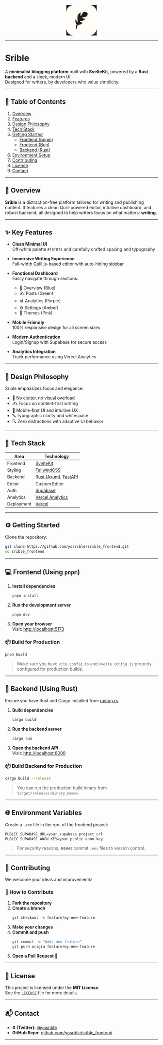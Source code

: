 <div align = "center">
<img src="https://raw.githubusercontent.com/yosrible/srible/main/Frontend/srible logo.png" width="100" height = "100">
</div>

---

# Srible

A **minimalist blogging platform** built with **SvelteKit**, powered by a **Rust backend** and a sleek, modern UI.  
Designed for writers, by developers who value simplicity.

---

## 📌 Table of Contents

1. [Overview](#-overview)  
2. [Features](#-key-features)  
3. [Design Philosophy](#-design-philosophy)  
4. [Tech Stack](#-tech-stack)  
5. [Getting Started](#-getting-started)  
   - [Frontend (pnpm)](#-frontend-using-pnpm)  
   - [Frontend (Bun)](#-frontend-using-bun)  
   - [Backend (Rust)](#-backend-using-rust)  
6. [Environment Setup](#-environment-variables)  
7. [Contributing](#-contributing)  
8. [License](#-license)  
9. [Contact](#-contact)  

---

## 📖 Overview

**Srible** is a distraction-free platform tailored for writing and publishing content. It features a clean Quill-powered editor, intuitive dashboard, and robust backend, all designed to help writers focus on what matters: **writing**.

---

## ✨ Key Features

- **Clean Minimal UI**  
  Off-white palette `#f8f8f5` and carefully crafted spacing and typography

- **Immersive Writing Experience**  
  Full-width Quill.js-based editor with auto-hiding sidebar

- **Functional Dashboard**  
  Easily navigate through sections:
  - 📘 Overview (Blue)
  - ✍️ Posts (Green)
  - 📊 Analytics (Purple)
  - ⚙️ Settings (Amber)
  - 🎨 Themes (Pink)

- **Mobile Friendly**  
  100% responsive design for all screen sizes

- **Modern Authentication**  
  Login/Signup with Supabase for secure access

- **Analytics Integration**  
  Track performance using Vercel Analytics

---

## 🎨 Design Philosophy

Srible emphasizes focus and elegance:

- 🚫 No clutter, no visual overload  
- ✍️ Focus on content-first writing  
- 📱 Mobile-first UI and intuitive UX  
- 🔤 Typographic clarity and whitespace  
- 🔍 Zero distractions with adaptive UI behavior

---

## 🧰 Tech Stack

| Area       | Technology                 |
|------------|----------------------------|
| Frontend   | [SvelteKit](https://kit.svelte.dev) |
| Styling    | [TailwindCSS](https://tailwindcss.com) |
| Backend    | [Rust (Axum)](https://github.com/tokio-rs/axum), [FastAPI](https://fastapi.tiangolo.com) |
| Editor     | Custom Editor |
| Auth       | [Supabase](https://supabase.com) |
| Analytics  | [Vercel Analytics](https://vercel.com/analytics) |
| Deployment | [Vercel](https://vercel.com) |

---

## ⚙️ Getting Started

Clone the repository:

```bash
git clone https://github.com/yosrible/srible_frontend.git
cd srible_frontend
```

---

## 💻 Frontend (Using `pnpm`)

1. **Install dependencies**  
   ```bash
   pnpm install
   ```

2. **Run the development server**  
   ```bash
   pnpm dev
   ```

3. **Open your browser**  
   Visit: [http://localhost:5173](http://localhost:5173)

### 📦 Build for Production

```bash
pnpm build
```

> Make sure you have `vite.config.ts` and `svelte.config.js` properly configured for production builds.

---

## 🦀 Backend (Using Rust)

Ensure you have Rust and Cargo installed from [rustup.rs](https://rustup.rs).

1. **Build dependencies**  
   ```bash
   cargo build
   ```

2. **Run the backend server**  
   ```bash
   cargo run
   ```

3. **Open the backend API**  
   Visit: [http://localhost:8000](http://localhost:8000)

### 📦 Build Backend for Production

```bash
cargo build --release
```

> You can run the production build binary from `target/release/<binary_name>`.

---

## 🌐 Environment Variables

Create a `.env` file in the root of the frontend project:

```env
PUBLIC_SUPABASE_URL=your_supabase_project_url
PUBLIC_SUPABASE_ANON_KEY=your_public_anon_key
```

> For security reasons, **never** commit `.env` files to version control.

---

## 🤝 Contributing

We welcome your ideas and improvements!

### 📌 How to Contribute

1. **Fork the repository**  
2. **Create a branch**  
   ```bash
   git checkout -b feature/my-new-feature
   ```
3. **Make your changes**  
4. **Commit and push**  
   ```bash
   git commit -m "Add: new feature"
   git push origin feature/my-new-feature
   ```
5. **Open a Pull Request** 🎉

---

## 📄 License

This project is licensed under the **MIT License**.  
See the [`LICENSE`](./LICENSE) file for more details.

---

## 📬 Contact

- **X (Twitter):** [@yosrible](https://x.com/yosrible)  
- **GitHub Repo:** [github.com/yosrible/srible_frontend](https://github.com/yosrible/srible_frontend)

---
